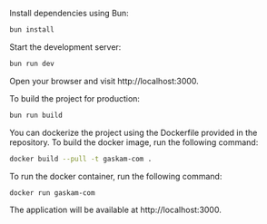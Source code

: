 Install dependencies using Bun:

```bash
bun install
```

Start the development server:

```bash
bun run dev
```
Open your browser and visit http://localhost:3000.

To build the project for production:

```bash
bun run build
```

You can dockerize the project using the Dockerfile provided in the repository. To build the docker image, run the following command:

```bash
docker build --pull -t gaskam-com .
```

To run the docker container, run the following command:

```bash
docker run gaskam-com
```

The application will be available at http://localhost:3000.